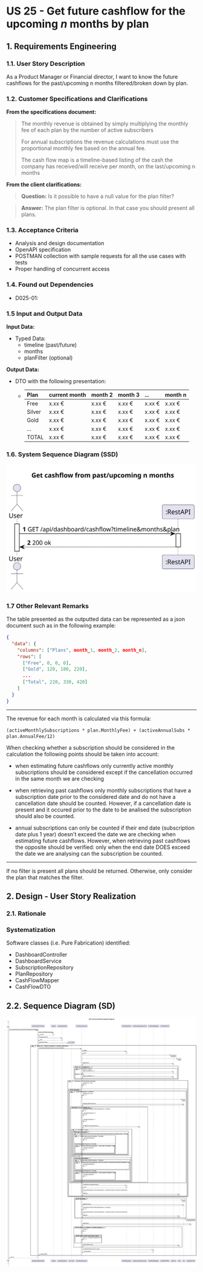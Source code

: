 # US 25 - Get future cashflow for the upcoming *n* months by plan

## 1. Requirements Engineering

### 1.1. User Story Description

As a Product Manager or Financial director, I want to know the future cashflows for the past/upcoming n months filtered/broken down by plan.


### 1.2. Customer Specifications and Clarifications 

**From the specifications document:**
> The monthly revenue is obtained by simply multiplying the monthly fee of each plan by the number of active subscribers
>
> For annual subscriptions the revenue calculations must use the proportional monthly fee based on the annual
fee.
> 
> The cash flow map is a timeline-based listing of the cash the company has received/will receive per month,
on the last/upcoming n months

**From the client clarifications:**
> **Question:**
> Is it possible to have a null value for the plan filter?

>**Answer:**
> The plan filter is optional. In that case you should present all plans.

### 1.3. Acceptance Criteria

* Analysis and design documentation
* OpenAPI specification
* POSTMAN collection with sample requests for all the use cases with tests
* Proper handling of concurrent access

### 1.4. Found out Dependencies

* D025-01:

### 1.5 Input and Output Data

**Input Data:**
* Typed Data:
    * timeline (past/future) 
    * months
    * planFilter (optional)

**Output Data:**
* DTO with the following presentation:
  * | Plan   | current month | month 2 | month 3 | ... | month n  |                   
    |:-------|:--------------|---------|---------|-----|----------|
    | Free   | x.xx €        | x.xx €  | x.xx €  | x.xx €  | x.xx €   |
    | Silver | x.xx €        | x.xx €  | x.xx €  | x.xx €  | x.xx €   |
    | Gold   | x.xx €        | x.xx €  | x.xx €  | x.xx €  | x.xx €   |
    | ...    | x.xx €        | x.xx €  | x.xx €  | x.xx €  | x.xx €   |
    | TOTAL  | x.xx €        | x.xx €  | x.xx €  | x.xx €  | x.xx €   |



### 1.6. System Sequence Diagram (SSD)


![US25-SSD](US25-SSD.svg)


### 1.7 Other Relevant Remarks

The table presented as the outputted data can be represented as a json document such as in the following example:
``` json
{
  "data": {
    "columns": ["Plans", month_1, month_2, month_n],
    "rows": [
      ["Free", 0, 0, 0],
      ["Gold", 120, 180, 220],
      ...
      ["Total", 220, 330, 420]
    ]
  }
}
```

***

The revenue for each month is calculated via this formula:
```
(activeMonthlySubscriptions * plan.MonthlyFee) + (activeAnnualSubs * plan.AnnualFee/12)
```

When checking whether a subscription should be considered in the calculation the following points should be taken into account:
* when estimating future cashflows only currently active monthly subscriptions should be considered except if the cancellation occurred in the same month we are checking
* when retrieving past cashflows only monthly subscriptions that have a subscription date prior to the considered date and do not have a cancellation date should be counted. However, if a cancellation date is present and it occured prior to the date to be analised the subscription should also be counted.

* annual subscriptions can only be counted if their end date (subscription date plus 1 year) doesn't exceed the date we are checking when estimating future cashflows. However, when retrieving past cashflows the opposite should be verified: only when the end date DOES exceed the date we are analysing can the subscription be counted. 

***

If no filter is present all plans should be returned. Otherwise, only consider the plan that matches the filter. 


## 2. Design - User Story Realization 

### 2.1. Rationale

### Systematization ##

Software classes (i.e. Pure Fabrication) identified:

* DashboardController
* DashboardService
* SubscriptionRepository
* PlanRepository
* CashFlowMapper
* CashFlowDTO

## 2.2. Sequence Diagram (SD)

![US25-SD](US25-SD.svg)



